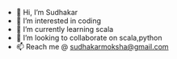 - 👋 Hi, I’m Sudhakar
- 👀 I’m interested in coding
- 🌱 I’m currently learning scala
- 💞️ I’m looking to collaborate on scala,python
- 📫 Reach me @ sudhakarmoksha@gmail.com

<!---
Sudhakarmoksha/Sudhakarmoksha is a ✨ special ✨ repository because its `README.md` (this file) appears on your GitHub profile.
You can click the Preview link to take a look at your changes.
--->
